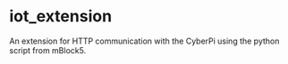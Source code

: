 # iot_extension
An extension for HTTP communication with the CyberPi using the python script from mBlock5.
